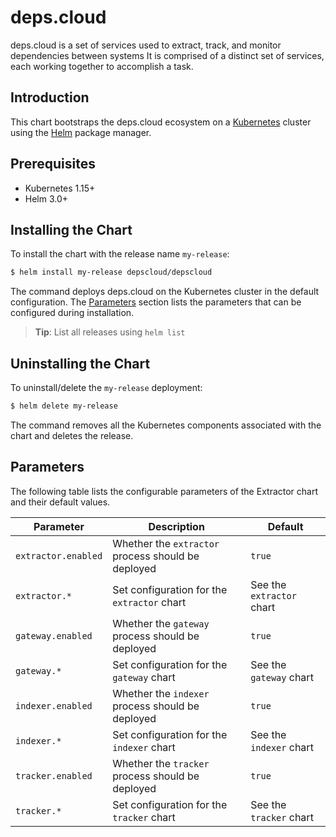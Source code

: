 # deps.cloud

deps.cloud is a set of services used to extract, track, and monitor dependencies between systems
It is comprised of a distinct set of services, each working together to accomplish a task. 

## Introduction

This chart bootstraps the deps.cloud ecosystem on a [Kubernetes](http://kubernetes.io) cluster using the [Helm](https://helm.sh) package manager.

## Prerequisites

- Kubernetes 1.15+
- Helm 3.0+

## Installing the Chart

To install the chart with the release name `my-release`:

```bash
$ helm install my-release depscloud/depscloud
```

The command deploys deps.cloud on the Kubernetes cluster in the default configuration.
The [Parameters](#parameters) section lists the parameters that can be configured during installation.

> **Tip**: List all releases using `helm list`

## Uninstalling the Chart

To uninstall/delete the `my-release` deployment:

```bash
$ helm delete my-release
```

The command removes all the Kubernetes components associated with the chart and deletes the release.

## Parameters

The following table lists the configurable parameters of the Extractor chart and their default values.

| Parameter           | Description                                         | Default                       |
|---------------------|-----------------------------------------------------|-------------------------------|
| `extractor.enabled` | Whether the `extractor` process should be deployed  | `true`                        |
| `extractor.*`       | Set configuration for the `extractor` chart         | See the `extractor` chart     |
| `gateway.enabled`   | Whether the `gateway` process should be deployed    | `true`                        |
| `gateway.*`         | Set configuration for the `gateway` chart           | See the `gateway` chart       |
| `indexer.enabled`   | Whether the `indexer` process should be deployed    | `true`                        |
| `indexer.*`         | Set configuration for the `indexer` chart           | See the `indexer` chart       |
| `tracker.enabled`   | Whether the `tracker` process should be deployed    | `true`                        |
| `tracker.*`         | Set configuration for the `tracker` chart           | See the `tracker` chart       |
